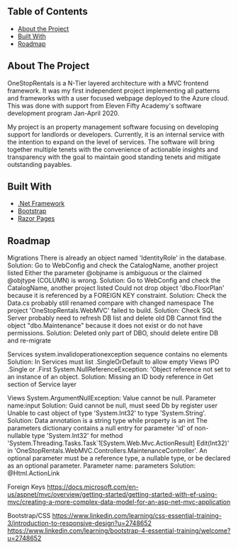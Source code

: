 <!-- TABLE OF CONTENTS -->
## Table of Contents

* [About the Project](#about-the-project)
* [Built With](#built-with)
* [Roadmap](#roadmap)


<!-- ABOUT THE PROJECT -->
## About The Project

OneStopRentals is a N-Tier layered architecture with a MVC frontend framework. It was my first independent project implementing all patterns and frameworks with a user focused webpage deployed to the Azure cloud. This was done with support from Eleven Fifty Academy's software development program Jan-April 2020.

My project is an property management software focusing on developing support for landlords or developers. Currently, it is an internal service with the intention to expand on the level of services. The software will bring together multiple tenets with the convenience of actionable insights and transparency with the goal to maintain good standing tenets and mitigate outstanding payables. 



## Built With

* [.Net Framework]()
* [Bootstrap]()
* [Razor Pages]()


## Roadmap

Migrations
There is already an object named 'IdentityRole' in the database.
Solution: Go to WebConfig and check the CatalogName, another project listed
Either the parameter @objname is ambiguous or the claimed @objtype (COLUMN) is wrong.
Solution: Go to WebConfig and check the CatalogName, another project listed
Could not drop object 'dbo.FloorPlan' because it is referenced by a FOREIGN KEY constraint.
Solution: Check the Data.cs probably still renamed compare with changed namespace 
The project 'OneStopRentals.WebMVC' failed to build.
Solution: Check SQL Server probably need to refresh DB list and delete old DB
Cannot find the object "dbo.Maintenance" because it does not exist or do not have permissions.
Solution: Deleted only part of DBO, should delete entire DB and re-migrate

Services
system.invalidoperationexception sequence contains no elements
Solution: In Services must list .SingleOrDefault to allow empty Views IPO .Single or .First
System.NullReferenceException: 'Object reference not set to an instance of an object.
Solution: Missing an ID body reference in Get section of Service layer

Views
System.ArgumentNullException: Value cannot be null. Parameter name:input
Solution: Guid cannot be null, must seed Db by register user
Unable to cast object of type 'System.Int32' to type 'System.String'.
Solution: Data annotation is a string type while property is an int
The parameters dictionary contains a null entry for parameter 'id' of non-nullable type 'System.Int32' for method 'System.Threading.Tasks.Task`1[System.Web.Mvc.ActionResult] Edit(Int32)' in 'OneStopRentals.WebMVC.Controllers.MaintenanceController'. An optional parameter must be a reference type, a nullable type, or be declared as an optional parameter.
Parameter name: parameters
Solution: @Html.ActionLink

Foreign Keys
https://docs.microsoft.com/en-us/aspnet/mvc/overview/getting-started/getting-started-with-ef-using-mvc/creating-a-more-complex-data-model-for-an-asp-net-mvc-application

Bootstrap/CSS
https://www.linkedin.com/learning/css-essential-training-3/introduction-to-responsive-design?u=2748652
https://www.linkedin.com/learning/bootstrap-4-essential-training/welcome?u=2748652
